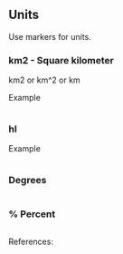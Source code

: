 ## Units


Use markers for units.

### km2 - Square kilometer

km2 or km^2 or km

Example

~~~
~~~

### hl

Example

~~~
~~~


###  Degrees

~~~
~~~


### % Percent

~~~
~~~



References:

